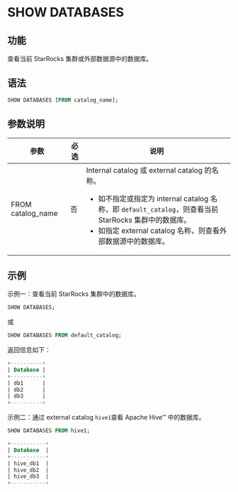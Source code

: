 # SHOW DATABASES

## 功能

查看当前 StarRocks 集群或外部数据源中的数据库。

## 语法

```SQL
SHOW DATABASES [FROM catalog_name];
```

## 参数说明

| **参数**          | **必选** | **说明**                                                     |
| ----------------- | -------- | ------------------------------------------------------------ |
| FROM catalog_name | 否       | Internal catalog 或 external catalog 的名称。<ul><li>如不指定或指定为 internal catalog 名称，即 `default_catalog`，则查看当前 StarRocks 集群中的数据库。</li><li>如指定 external catalog 名称，则查看外部数据源中的数据库。</li></ul> |

## 示例

示例一：查看当前 StarRocks 集群中的数据库。

```SQL
SHOW DATABASES;
```

或

```SQL
SHOW DATABASES FROM default_catalog;
```

返回信息如下：

```SQL
+----------+
| Database |
+----------+
| db1      |
| db2      |
| db3      |
+----------+
```

示例二：通过 external catalog `hive1`查看 Apache Hive™ 中的数据库。

```SQL
SHOW DATABASES FROM hive1;

+-----------+
| Database  |
+-----------+
| hive_db1  |
| hive_db2  |
| hive_db3  |
+-----------+
```
